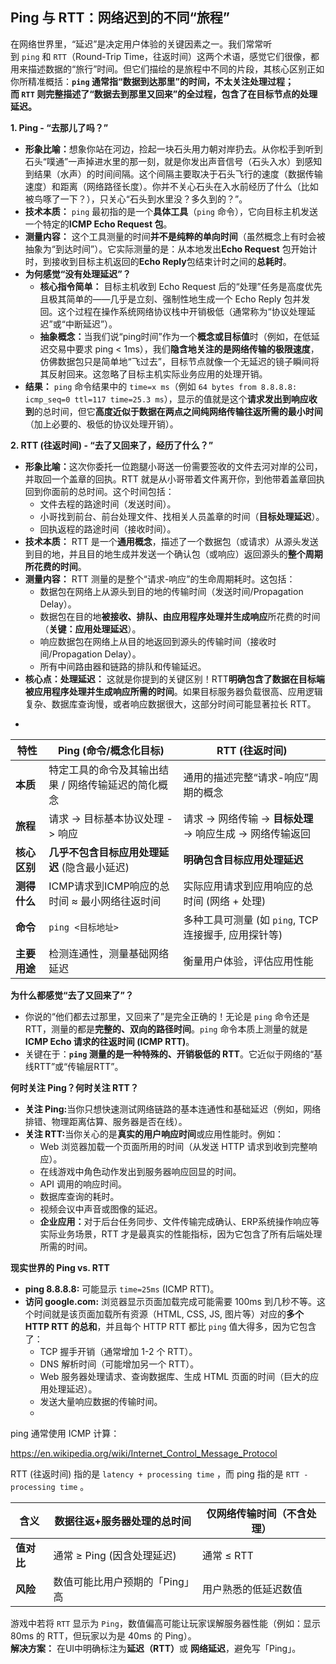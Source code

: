 ## Ping 与 RTT：网络迟到的不同“旅程”

在网络世界里，“延迟”是决定用户体验的关键因素之一。我们常常听到 `ping` 和 `RTT`（Round-Trip Time，往返时间）这两个术语，感觉它们很像，都用来描述数据的“旅行”时间。但它们描绘的是旅程中不同的片段，其核心区别正如你所精准概括：​**`ping` 通常指“数据到达那里”的时间，不太关注处理过程；而 `RTT` 则完整描述了“数据去到那里又回来”的全过程，包含了在目标节点的处理延迟。​**​

​**1. Ping - “去那儿了吗？”​**​

- ​**形象比喻：​**​ 想象你站在河边，捡起一块石头用力朝对岸扔去。从你松手到听到石头“噗通”一声掉进水里的那一刻，就是你发出声音信号（石头入水）到感知到结果（水声）的时间间隔。这个间隔主要取决于石头飞行的速度（数据传输速度）和距离（网络路径长度）。你并不关心石头在入水前经历了什么（比如被鸟啄了一下？），只关心“石头到水里没？多久到的？”。
- ​**技术本质：​**​ `ping` 最初指的是一个**具体工具**​（`ping` 命令），它向目标主机发送一个特定的 ​**ICMP Echo Request 包**。
- ​**测量内容：​**​ 这个工具测量的时间 ​**并不是纯粹的单向时间**​（虽然概念上有时会被抽象为“到达时间”）。它实际测量的是：从本地发出 ​**Echo Request**​ 包开始计时，到接收到目标主机返回的 ​**Echo Reply**​ 包结束计时之间的**总耗时**。
- ​**为何感觉“没有处理延迟”？​**​
  - ​**核心指令简单：​**​ 目标主机收到 Echo Request 后的“处理”任务是高度优先且极其简单的——几乎是立刻、强制性地生成一个 Echo Reply 包并发回。这个过程在操作系统网络协议栈中开销极低（通常称为“协议处理延迟”或“中断延迟”）。
  - ​**抽象概念：​**​ 当我们说“ping时间”作为一个**概念或目标值**时（例如，在低延迟交易中要求 ping < 1ms），我们**隐含地关注的是网络传输的极限速度**，仿佛数据包只是简单地“飞过去”，目标节点就像一个无延迟的镜子瞬间将其反射回来。这忽略了目标主机实际业务应用的处理开销。
- ​**结果：​**​ `ping` 命令结果中的 `time=x ms`（例如 `64 bytes from 8.8.8.8: icmp_seq=0 ttl=117 time=25.3 ms`），显示的值就是这个 ​**请求发出到响应收到**​ 的总时间，但它**高度近似于数据在两点之间纯网络传输往返所需的最小时间**​（加上必要的、极低的协议处理开销）。

​**2. RTT (往返时间) - “去了又回来了，经历了什么？”​**​

- ​**形象比喻：​**​ 这次你委托一位跑腿小哥送一份需要签收的文件去河对岸的公司，并取回一个盖章的回执。RTT 就是从小哥带着文件离开你，到他带着盖章回执回到你面前的总时间。这个时间包括：
  - 文件去程的路途时间（发送时间）。
  - 小哥找到前台、前台处理文件、找相关人员盖章的时间（**目标处理延迟**）。
  - 回执返程的路途时间（接收时间）。
- ​**技术本质：​**​ RTT 是一个**通用概念**，描述了一个数据包（或请求）从源头发送到目的地，并且目的地生成并发送一个确认包（或响应）返回源头的**整个周期所花费的时间**。
- ​**测量内容：​**​ RTT 测量的是整个“请求-响应”的生命周期耗时。这包括：
  - 数据包在网络上从源头到目的地的传输时间（发送时间/Propagation Delay）。
  - 数据包在目的地**被接收、排队、由应用程序处理并生成响应**所花费的时间（**关键：应用处理延迟**）。
  - 响应数据包在网络上从目的地返回到源头的传输时间（接收时间/Propagation Delay）。
  - 所有中间路由器和链路的排队和传输延迟。
- ​**核心点：处理延迟：​**​ 这就是你提到的关键区别！RTT ​**明确包含了数据在目标端被应用程序处理并生成响应所需的时间**。如果目标服务器负载很高、应用逻辑复杂、数据库查询慢，或者响应数据很大，这部分时间可能显著拉长 RTT。

*

| 特性         | Ping (命令/概念化目标)              | RTT (往返时间)                                 |
| ---------- | ---------------------------- | ------------------------------------------ |
| ​**本质**​   | 特定工具的命令及其输出结果 / 网络传输延迟的简化概念  | 通用的描述完整“请求-响应”周期的概念                        |
| ​**旅程**​   | 请求 -> 目标基本协议处理 -> 响应         | 请求 -> 网络传输 -> ​**目标处理**​ -> 响应生成 -> 网络传输返回 |
| ​**核心区别**​ | ​**几乎不包含目标应用处理延迟**​ (隐含最小延迟) | ​**明确包含目标应用处理延迟**​                         |
| ​**测得什么**​ | ICMP请求到ICMP响应的总时间 ≈ 最小网络往返时间 | 实际应用请求到应用响应的总时间 (网络 + 处理)                  |
| ​**命令**​   | `ping <目标地址>`                | 多种工具可测量 (如 `ping`, TCP连接握手, 应用探针等)         |
| ​**主要用途**​ | 检测连通性，测量基础网络延迟               | 衡量用户体验，评估应用性能                              |

**为什么都感觉“去了又回来了”？​**​

- 你说的“他们都去过那里，又回来了”是完全正确的！无论是 `ping` 命令还是 RTT，测量的都是**完整的、双向的路径时间**。`ping` 命令本质上测量的就是 ​**ICMP Echo 请求的往返时间 (ICMP RTT)​**。
- 关键在于：​**`ping` 测量的是一种特殊的、开销极低的 RTT**。它近似于网络的“基线RTT”或“传输层RTT”。

​**何时关注 Ping？何时关注 RTT？​**​

- ​**关注 Ping:​**​ 当你只想快速测试网络链路的基本连通性和基础延迟（例如，网络排错、物理距离估算、服务器是否在线）。
- ​**关注 RTT:​**​ 当你关心的是**真实的用户响应时间**或应用性能时。例如：
  - Web 浏览器加载一个页面所用的时间（从发送 HTTP 请求到收到完整响应）。
  - 在线游戏中角色动作发出到服务器响应回显的时间。
  - API 调用的响应时间。
  - 数据库查询的耗时。
  - 视频会议中声音或图像的延迟。
  - ​**企业应用：​**​ 对于后台任务同步、文件传输完成确认、ERP系统操作响应等实际业务场景，RTT 才是最真实的性能指标，因为它包含了所有后端处理所需的时间。

​**现实世界的 Ping vs. RTT**​

- ​**ping 8.8.8.8:​**​ 可能显示 `time=25ms` (ICMP RTT)。
- ​**访问 google.com:​**​ 浏览器显示页面加载完成可能需要 100ms 到几秒不等。这个时间就是该页面加载所有资源（HTML, CSS, JS, 图片等）对应的**多个 HTTP RTT 的总和**，并且每个 HTTP RTT 都比 `ping` 值大得多，因为它包含了：
  - TCP 握手开销（通常增加 1-2 个 RTT）。
  - DNS 解析时间（可能增加另一个 RTT）。
  - Web 服务器处理请求、查询数据库、生成 HTML 页面的时间（巨大的应用处理延迟）。
  - 发送大量响应数据的传输时间。
  - 

ping 通常使用 ICMP 计算：

https://en.wikipedia.org/wiki/Internet_Control_Message_Protocol

RTT (往返时间) 指的是 `latency + processing time` ，而 ping 指的是 `RTT - processing time` 。

| ​**含义**​  | 数据往返+服务器处理的总时间     | 仅网络传输时间（不含处理） |
| --------- | ------------------ | ------------- |
| ​**值对比**​ | 通常 ≥ Ping (因含处理延迟) | 通常 ≤ RTT      |
| ​**风险**​  | 数值可能比用户预期的「Ping」高  | 用户熟悉的低延迟数值    |

游戏中若将 `RTT` 显示为 `Ping`，数值偏高可能让玩家误解服务器性能（例如：显示 80ms 的 RTT，但玩家以为是 40ms 的 Ping）。  
​**解决方案：​**​ 在UI中明确标注为**延迟（RTT）​**​ 或 ​**网络延迟**，避免写「Ping」。
